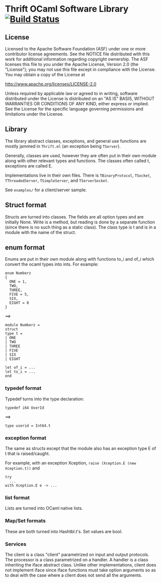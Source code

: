 # Thrift OCaml Software Library [![Build Status](https://travis-ci.org/vbmithr/ocaml-thrift-lib.svg?branch=master)](https://travis-ci.org/vbmithr/ocaml-thrift-lib)

## License

Licensed to the Apache Software Foundation (ASF) under one
or more contributor license agreements. See the NOTICE file
distributed with this work for additional information
regarding copyright ownership. The ASF licenses this file
to you under the Apache License, Version 2.0 (the
"License"); you may not use this file except in compliance
with the License. You may obtain a copy of the License at

  http://www.apache.org/licenses/LICENSE-2.0

Unless required by applicable law or agreed to in writing,
software distributed under the License is distributed on an
"AS IS" BASIS, WITHOUT WARRANTIES OR CONDITIONS OF ANY
KIND, either express or implied. See the License for the
specific language governing permissions and limitations
under the License.


## Library

The library abstract classes, exceptions, and general use functions
are mostly jammed in `Thrift.ml` (an exception being
`TServer`).

Generally, classes are used, however they are often put in their own
module along with other relevant types and functions. The classes
often called t, exceptions are called E.

Implementations live in their own files. There is `TBinaryProtocol`,
`TSocket`, `TThreadedServer`, `TSimpleServer`, and `TServerSocket`.

See `examples/` for a client/server sample.

## Struct format

Structs are turned into classes. The fields are all option types and
are initially None. Write is a method, but reading is done by a
separate function (since there is no such thing as a static
class). The class type is t and is in a module with the name of the
struct.


## enum format

Enums are put in their own module along with
functions to_i and of_i which convert the ocaml types into ints. For
example:

```
enum Numberz
{
  ONE = 1,
  TWO,
  THREE,
  FIVE = 5,
  SIX,
  EIGHT = 8
}
```

==>

```
module Numberz =
struct
type t =
| ONE
| TWO
| THREE
| FIVE
| SIX
| EIGHT

let of_i = ...
let to_i = ...
end
```

### typedef format

Typedef turns into the type declaration:

```
typedef i64 UserId
```

==>

```
type userid = Int64.t
```

### exception format

The same as structs except that the module also has an exception type
E of t that is raised/caught.

For example, with an exception Xception,
`raise (Xception.E (new Xception.t))`
and
```
try
  ...
with Xception.E e -> ...
```

### list format

Lists are turned into OCaml native lists.

### Map/Set formats

These are both turned into Hashtbl.t's. Set values are bool.

### Services

The client is a class "client" parametrized on input and output
protocols. The processor is a class parametrized on a handler. A
handler is a class inheriting the iface abstract class. Unlike other
implementations, client does not implement iface since iface functions
must take option arguments so as to deal with the case where a client
does not send all the arguments.
